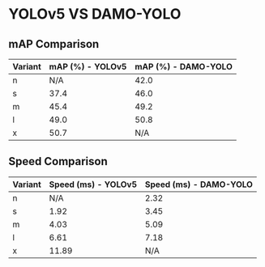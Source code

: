 ---
---

# YOLOv5 VS DAMO-YOLO

## mAP Comparison

| Variant | mAP (%) - YOLOv5 | mAP (%) - DAMO-YOLO |
| ------- | ---------------- | ------------------- |
| n       | N/A              | 42.0                |
| s       | 37.4             | 46.0                |
| m       | 45.4             | 49.2                |
| l       | 49.0             | 50.8                |
| x       | 50.7             | N/A                 |

## Speed Comparison

| Variant | Speed (ms) - YOLOv5 | Speed (ms) - DAMO-YOLO |
| ------- | ------------------- | ---------------------- |
| n       | N/A                 | 2.32                   |
| s       | 1.92                | 3.45                   |
| m       | 4.03                | 5.09                   |
| l       | 6.61                | 7.18                   |
| x       | 11.89               | N/A                    |

